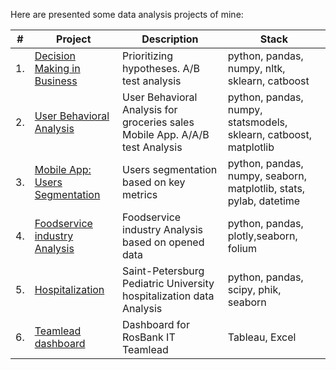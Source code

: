 Here are presented some data analysis projects of mine:


| #    | Project                | Description                                                     | Stack                                                        |
| ---- | ------------------------------------------------------------ | ------------------------------------------------------------ | ------------------------------------------------------------ |
| 1.   | [Decision Making in Business](https://github.com/RevGo59/R.Goldberg_Portfolio/tree/main/01.%20Decision%20Making%20in%20Business) | Prioritizing hypotheses. A/B test analysis | python, pandas, numpy, nltk, sklearn, catboost |
| 2.   | [User Behavioral Analysis](https://github.com/RevGo59/R.Goldberg_Portfolio/tree/main/02.%20User%20Behavioral%20Analysis) | User Behavioral Analysis for groceries sales Mobile App. A/A/B test Analysis | python, pandas, numpy, statsmodels, sklearn, catboost, matplotlib |
| 3.   | [ Mobile App: Users Segmentation](https://github.com/RevGo59/R.Goldberg_Portfolio/tree/main/03.%20Mobile%20App%3A%20Users%20Segmentation) | Users segmentation based on key metrics | python, pandas, numpy, seaborn, matplotlib, stats, pylab, datetime |
| 4.   | [ Foodservice industry Analysis](https://github.com/RevGo59/R.Goldberg_Portfolio/tree/main/04.%20Foodservice%20industry%20Analysis) | Foodservice industry Analysis based on opened data | python, pandas, plotly,seaborn, folium |
| 5.   | [ Hospitalization](https://github.com/RevGo59/R.Goldberg_Portfolio/tree/main/05.%20Hospitalization) | Saint-Petersburg Pediatric University hospitalization data Analysis| python, pandas, scipy, phik, seaborn|
| 6.   | [Teamlead dashboard]() | Dashboard for RosBank IT Teamlead| Tableau, Excel|
